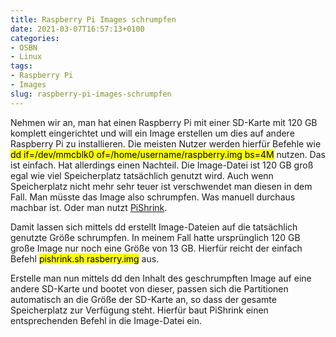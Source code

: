 ```yaml
---
title: Raspberry Pi Images schrumpfen
date: 2021-03-07T16:57:13+0100
categories:
- OSBN
- Linux
tags:
- Raspberry Pi
- Images
slug: raspberry-pi-images-schrumpfen 
---
```

Nehmen wir an, man hat einen Raspberry Pi mit einer SD-Karte mit 120 GB komplett eingerichtet und will ein Image erstellen um dies auf andere Raspberry Pi zu installieren. Die meisten Nutzer werden hierfür Befehle wie <mark>dd if=/dev/mmcblk0 of=/home/username/raspberry.img bs=4M</mark> nutzen. Das ist einfach. Hat allerdings einen Nachteil. Die Image-Datei ist 120 GB groß egal wie viel Speicherplatz tatsächlich genutzt wird. Auch wenn Speicherplatz nicht mehr sehr teuer ist verschwendet man diesen in dem Fall. Man müsste das Image also schrumpfen. Was manuell durchaus machbar ist. Oder man nutzt [PiShrink](https://github.com/Drewsif/PiShrink).

Damit lassen sich mittels dd erstellt Image-Dateien auf die tatsächlich genutzte Größe schrumpfen. In meinem Fall hatte ursprünglich 120 GB große Image nur noch eine Größe von 13 GB. Hierfür reicht der einfach Befehl <mark>pishrink.sh rasberry.img</mark> aus.

Erstelle man nun mittels dd den Inhalt des geschrumpften Image auf eine andere SD-Karte und bootet von dieser, passen sich die Partitionen automatisch an die Größe der SD-Karte an, so dass der gesamte Speicherplatz zur Verfügung steht. Hierfür baut PiShrink einen entsprechenden Befehl in die Image-Datei ein.
